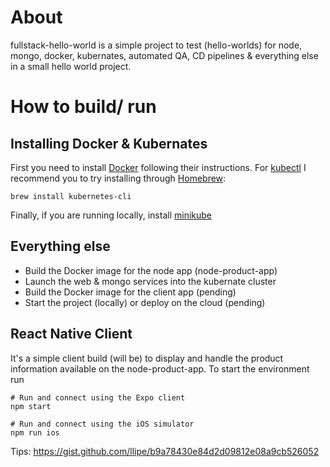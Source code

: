 # About
fullstack-hello-world is a simple project to test (hello-worlds) for node, mongo, docker, kubernates, automated QA, CD pipelines &amp; everything else in a small hello world project.

# How to build/ run

## Installing Docker & Kubernates
First you need to install [Docker](https://docs.docker.com/docker-for-mac/) following their instructions. For [kubectl](https://kubernetes.io/docs/tasks/tools/install-kubectl/) I recommend you to try installing through [Homebrew](https://brew.sh/):
```
brew install kubernetes-cli
```
Finally, if you are running locally, install [minikube](https://kubernetes.io/docs/tasks/tools/install-minikube/) 

## Everything else
* Build the Docker image for the node app (node-product-app)
* Launch the web & mongo services into the kubernate cluster
* Build the Docker image for the client app (pending)
* Start the project (locally) or deploy on the cloud (pending)

## React Native Client
It's a simple client build (will be) to display and handle the product information available on the node-product-app. To start the environment run
```
# Run and connect using the Expo client
npm start

# Run and connect using the iOS simulator
npm run ios
```

Tips: https://gist.github.com/llipe/b9a78430e84d2d09812e08a9cb526052
